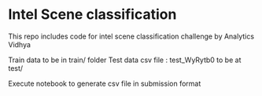 # Intel Scene classification
This repo includes code for intel scene classification challenge by Analytics Vidhya 

Train data to be in train/ folder
Test data csv file : test_WyRytb0 to be at test/

Execute notebook to generate csv file in submission format
